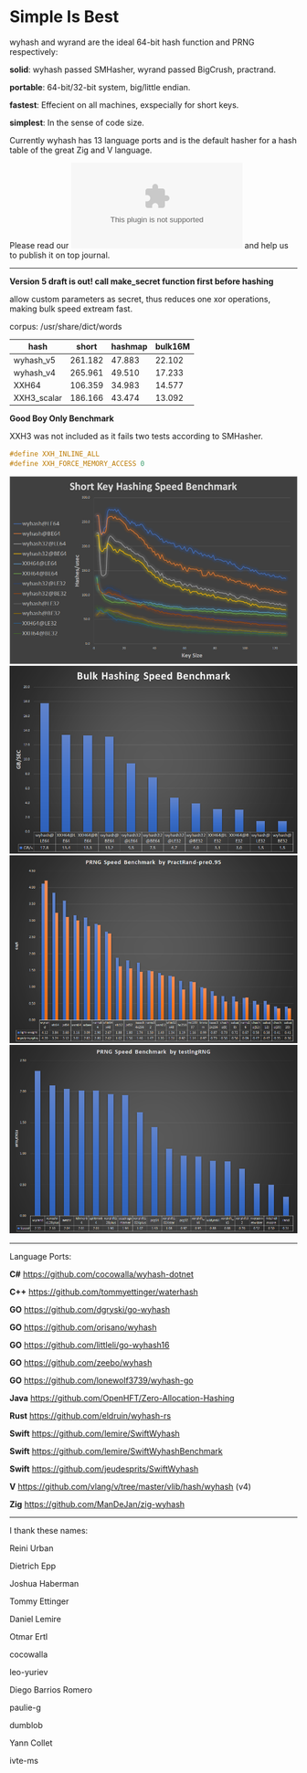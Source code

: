 Simple Is Best
====

wyhash and wyrand are the ideal 64-bit hash function and PRNG respectively: 

**solid**:  wyhash passed SMHasher, wyrand passed BigCrush, practrand.

**portable**: 64-bit/32-bit system, big/little endian.
  
**fastest**:  Effecient on all machines, exspecially for short keys.
  
**simplest**: In the sense of code size.

Currently wyhash has 13 language ports and is the default hasher for a hash table of the great Zig and V language.

Please read our ![manuscript](manuscript.docx) and help us to publish it on top journal.

----------------------------------------

**Version 5 draft is out!  call make_secret function first before hashing**

allow custom parameters as secret, thus reduces one xor operations, making bulk speed extream fast.

corpus: /usr/share/dict/words

|hash|short|hashmap|bulk16M|
|----|----|----|----|
|wyhash_v5| 261.182|47.883 |22.102|
|wyhash_v4 |265.961|49.510|17.233|
|XXH64|106.359|34.983|14.577|
|XXH3_scalar|186.166|43.474|13.092|

**Good Boy Only Benchmark** 

XXH3 was not included as it fails two tests according to SMHasher.

```C
#define XXH_INLINE_ALL
#define XXH_FORCE_MEMORY_ACCESS 0
```
![](Clipboard03.png)
![](Clipboard04.png)
![](Clipboard01.png)
![](Clipboard02.png)

----------------------------------------

Language Ports:

**C#**  https://github.com/cocowalla/wyhash-dotnet

**C++**  https://github.com/tommyettinger/waterhash

**GO**  https://github.com/dgryski/go-wyhash

**GO**  https://github.com/orisano/wyhash

**GO** https://github.com/littleli/go-wyhash16

**GO** https://github.com/zeebo/wyhash

**GO** https://github.com/lonewolf3739/wyhash-go

**Java** https://github.com/OpenHFT/Zero-Allocation-Hashing

**Rust**  https://github.com/eldruin/wyhash-rs

**Swift** https://github.com/lemire/SwiftWyhash

**Swift**  https://github.com/lemire/SwiftWyhashBenchmark

**Swift**  https://github.com/jeudesprits/SwiftWyhash

**V** https://github.com/vlang/v/tree/master/vlib/hash/wyhash (v4)

**Zig** https://github.com/ManDeJan/zig-wyhash

----------------------------------------

I thank these names:

Reini Urban

Dietrich Epp

Joshua Haberman

Tommy Ettinger

Daniel Lemire

Otmar Ertl

cocowalla

leo-yuriev

Diego Barrios Romero

paulie-g 

dumblob

Yann Collet

ivte-ms
